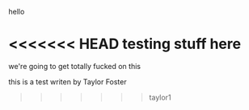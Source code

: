 hello

<<<<<<< HEAD
testing stuff here
=======
we're going to get totally fucked on this

this is a test writen by Taylor Foster
>>>>>>> taylor1
